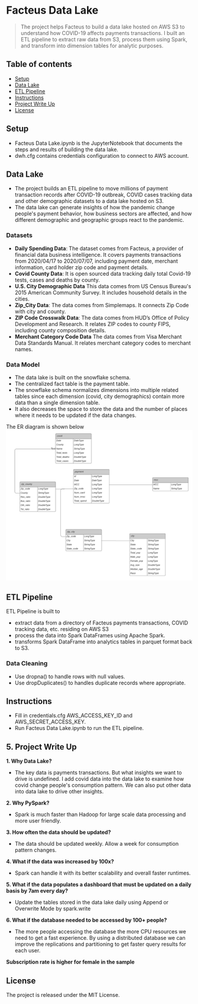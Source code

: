 # Facteus Data Lake

> The project helps Facteus to build a data lake hosted on AWS S3 to understand how COVID-19 affects payments transactions.
I built an ETL pipeline to extract raw data from S3, process them using Spark, and transform into dimension tables for analytic purposes.

## Table of contents
* [Setup](#setup)
* [Data Lake](#data-lake)
* [ETL Pipeline](#etl-pipeline)
* [Instructions](#instructions)
* [Project Write Up](#write-up)
* [License](#License)


## Setup
* Facteus Data Lake.ipynb is the JupyterNotebook that documents the steps and results of building the data lake.
* dwh.cfg contains credentials configuration to connect to AWS account.

## Data Lake
* The project builds an ETL pipeline to move millions of payment transaction records after COVID-19 outbreak, COVID cases tracking data and other demographic datasets to a data lake hosted on S3. 
* The data lake can generate insights of how the pandemic change people's payment behavior, how business sectors are affected, and how different demographic and geographic groups react to the pandemic. 

### Datasets
* **Daily Spending Data**: The dataset comes from Facteus, a provider of financial data business intelligence. It covers payments transactions from 2020/04/17 to 2020/07/07, including payment date, merchant information, card holder zip code and payment details.
* **Covid County Data**: It is open sourced data tracking daily total Covid-19 tests, cases and deaths by county.
* **U.S. City Demographic Data**  This data comes from US Census Bureau's 2015 American Community Survey. It includes household details in the cities.
* **Zip_City Data**: The data comes from Simplemaps. It connects Zip Code with city and county.
* **ZIP Code Crosswalk Data**: The data comes from HUD’s Office of Policy Development and Research. It relates ZIP codes to county FIPS, including county composition details.
* **Merchant Category Code Data** The data comes from Visa Merchant Data Standards Manual. It relates merchant category codes to merchant names.


### Data Model
* The data lake is built on the snowflake schema. 
* The centralized fact table is the payment table.
* The snowflake schema normalizes dimensions into multiple related tables since each dimension (covid, city demographics) contain more data than a single dimension table. 
* It also decreases the space to store the data and the number of places where it needs to be updated if the data changes.

The ER diagram is shown below
![Database ER diagram](./ER_Diagram.png)


## ETL Pipeline

ETL Pipeline is built to 
+ extract data from a directory of Facteus payments transactions, COVID tracking data, etc. residing on AWS S3 
+ process the data into Spark DataFrames using Apache Spark.
+ transforms Spark DataFrame into analytics tables in parquet format back to S3.

### Data Cleaning

* Use dropna() to handle rows with null values.
* Use dropDuplicates() to handles duplicate records where appropriate.

## Instructions

* Fill in credentials.cfg AWS_ACCESS_KEY_ID and AWS_SECRET_ACCESS_KEY.
* Run Facteus Data Lake.ipynb to run the ETL pipeline.

## 5. Project Write Up
**1. Why Data Lake?**
* The key data is payments transactions. But what insights we want to drive is undefined. I add covid data into the data lake to examine how covid change people's consumption pattern. We can also put other data into data lake to drive other insights.

**2. Why PySpark?**
* Spark is much faster than Hadoop for large scale data processing and more user friendly.

**3. How often the data should be updated?**
* The data should be updated weekly. Allow a week for consumption pattern changes.

**4. What if the data was increased by 100x?**
* Spark can handle it with its better scalability and overall faster runtimes.

**5. What if the data populates a dashboard that must be updated on a daily basis by 7am every day?**
* Update the tables stored in the data lake daily using Append or Overwrite Mode by spark.write

**6. What if the database needed to be accessed by 100+ people?**
* The more people accessing the database the more CPU resources we need to get a fast experience. By using a distributed database we can improve the replications and partitioning to get faster query results for each user.

**Subscription rate is higher for female in the sample**
## License
The project is released under the MIT License.
